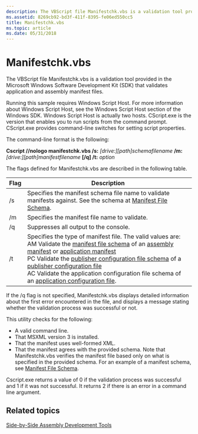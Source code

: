```yaml
---
description: The VBScript file Manifestchk.vbs is a validation tool provided in the Microsoft Windows Software Development Kit (SDK) that validates application and assembly manifest files.
ms.assetid: 8269cb92-bd3f-411f-8395-fe06ed550cc5
title: Manifestchk.vbs
ms.topic: article
ms.date: 05/31/2018
---
```


# Manifestchk.vbs

The VBScript file Manifestchk.vbs is a validation tool provided in the Microsoft Windows Software Development Kit (SDK) that validates application and assembly manifest files.

Running this sample requires Windows Script Host. For more information about Windows Script Host, see the Windows Script Host section of the Windows SDK. Windows Script Host is actually two hosts. CScript.exe is the version that enables you to run scripts from the command prompt. CScript.exe provides command-line switches for setting script properties.

The command-line format is the following:

**Cscript //nologo manifestchk.vbs /s:** *\[drive:\]\[path\]schemafilename* **/m:** *\[drive:\]\[path\]manifestfilename* **\[/q\] /t:** *option*

The flags defined for Manifestchk.vbs are described in the following table.



| Flag | Description                                                                                                                                                                                                                                                                                                                                                                                                                                                                                                                                                                        |
|------|------------------------------------------------------------------------------------------------------------------------------------------------------------------------------------------------------------------------------------------------------------------------------------------------------------------------------------------------------------------------------------------------------------------------------------------------------------------------------------------------------------------------------------------------------------------------------------|
| /s   | Specifies the manifest schema file name to validate manifests against. See the schema at [Manifest File Schema](manifest-file-schema.md).                                                                                                                                                                                                                                                                                                                                                                                                                                         |
| /m   | Specifies the manifest file name to validate.                                                                                                                                                                                                                                                                                                                                                                                                                                                                                                                                      |
| /q   | Suppresses all output to the console.                                                                                                                                                                                                                                                                                                                                                                                                                                                                                                                                              |
| /t   | Specifies the type of manifest file. The valid values are: AM   Validate the [manifest file schema](manifest-file-schema.md) of an [assembly manifest](assembly-manifests.md) or [application manifest](application-manifests.md)<br/> PC   Validate the [publisher configuration file schema](publisher-configuration-file-schema.md) of a [publisher configuration file](publisher-configuration-files.md)<br/> AC   Validate the application configuration file schema of an [application configuration file](application-configuration-files.md).<br/> |



 

If the /q flag is not specified, Manifestchk.vbs displays detailed information about the first error encountered in the file, and displays a message stating whether the validation process was successful or not.

This utility checks for the following:

-   A valid command line.
-   That MSXML version 3 is installed.
-   That the manifest uses well-formed XML.
-   That the manifest agrees with the provided schema. Note that Manifestchk.vbs verifies the manifest file based only on what is specified in the provided schema. For an example of a manifest schema, see [Manifest File Schema](manifest-file-schema.md).

Cscript.exe returns a value of 0 if the validation process was successful and 1 if it was not successful. It returns 2 if there is an error in a command line argument.

## Related topics

<dl> <dt>

[Side-by-Side Assembly Development Tools](side-by-side-assembly-development-tools.md)
</dt> </dl>

 

 




